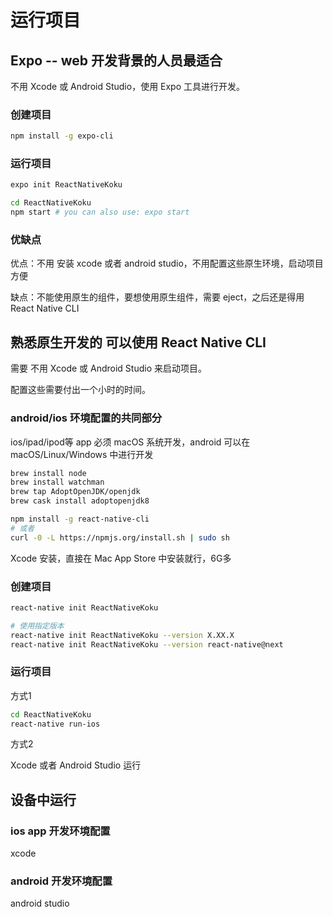 # 运行项目

## Expo -- web 开发背景的人员最适合

不用 Xcode 或 Android Studio，使用 Expo 工具进行开发。

### 创建项目

```sh
npm install -g expo-cli
```

### 运行项目

```sh
expo init ReactNativeKoku

cd ReactNativeKoku
npm start # you can also use: expo start
```

### 优缺点

优点：不用 安装 xcode 或者 android studio，不用配置这些原生环境，启动项目方便

缺点：不能使用原生的组件，要想使用原生组件，需要 eject，之后还是得用 React Native CLI

## 熟悉原生开发的 可以使用  React Native CLI

需要 不用 Xcode 或 Android Studio 来启动项目。

配置这些需要付出一个小时的时间。

### android/ios 环境配置的共同部分

ios/ipad/ipod等 app 必须 macOS 系统开发，android 可以在 macOS/Linux/Windows 中进行开发

```sh
brew install node
brew install watchman
brew tap AdoptOpenJDK/openjdk
brew cask install adoptopenjdk8

npm install -g react-native-cli
# 或者
curl -0 -L https://npmjs.org/install.sh | sudo sh
```

Xcode 安装，直接在 Mac App Store 中安装就行，6G多

### 创建项目

```sh
react-native init ReactNativeKoku

# 使用指定版本
react-native init ReactNativeKoku --version X.XX.X
react-native init ReactNativeKoku --version react-native@next
```

### 运行项目

方式1

```sh
cd ReactNativeKoku
react-native run-ios
```

方式2

Xcode 或者 Android Studio 运行

## 设备中运行

### ios app 开发环境配置

xcode

### android 开发环境配置

android studio
